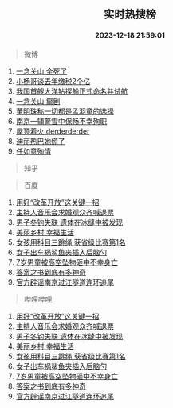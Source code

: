 <div align="center"><h2>实时热搜榜</h2><h4>2023-12-18 21:59:01</h4></div>

> 微博  

1. [一念关山 全死了](https://s.weibo.com/weibo?q=%E4%B8%80%E5%BF%B5%E5%85%B3%E5%B1%B1%20%E5%85%A8%E6%AD%BB%E4%BA%86&t=31&band_rank=1&Refer=top)<br />
2. [小杨哥谈去年缴税2个亿](https://s.weibo.com/weibo?q=%23%E5%B0%8F%E6%9D%A8%E5%93%A5%E8%B0%88%E5%8E%BB%E5%B9%B4%E7%BC%B4%E7%A8%8E2%E4%B8%AA%E4%BA%BF%23&t=31&band_rank=2&Refer=top)<br />
3. [我国首艘大洋钻探船正式命名并试航](https://s.weibo.com/weibo?q=%23%E6%88%91%E5%9B%BD%E9%A6%96%E8%89%98%E5%A4%A7%E6%B4%8B%E9%92%BB%E6%8E%A2%E8%88%B9%E6%AD%A3%E5%BC%8F%E5%91%BD%E5%90%8D%E5%B9%B6%E8%AF%95%E8%88%AA%23&t=31&band_rank=3&Refer=top)<br />
4. [一念关山 癫剧](https://s.weibo.com/weibo?q=%E4%B8%80%E5%BF%B5%E5%85%B3%E5%B1%B1%20%E7%99%AB%E5%89%A7&t=31&band_rank=4&Refer=top)<br />
5. [董明珠称一切都是孟羽童的选择](https://s.weibo.com/weibo?q=%23%E8%91%A3%E6%98%8E%E7%8F%A0%E7%A7%B0%E4%B8%80%E5%88%87%E9%83%BD%E6%98%AF%E5%AD%9F%E7%BE%BD%E7%AB%A5%E7%9A%84%E9%80%89%E6%8B%A9%23&t=31&band_rank=5&Refer=top)<br />
6. [南京一辅警雪中保畅不幸殉职](https://s.weibo.com/weibo?q=%23%E5%8D%97%E4%BA%AC%E4%B8%80%E8%BE%85%E8%AD%A6%E9%9B%AA%E4%B8%AD%E4%BF%9D%E7%95%85%E4%B8%8D%E5%B9%B8%E6%AE%89%E8%81%8C%23&t=31&band_rank=6&Refer=top)<br />
7. [屋顶着火 derderderder](https://s.weibo.com/weibo?q=%E5%B1%8B%E9%A1%B6%E7%9D%80%E7%81%AB%20derderderder&t=31&band_rank=7&Refer=top)<br />
8. [迪丽热巴她慌了](https://s.weibo.com/weibo?q=%E8%BF%AA%E4%B8%BD%E7%83%AD%E5%B7%B4%E5%A5%B9%E6%85%8C%E4%BA%86&t=31&band_rank=8&Refer=top)<br />
9. [任如意殉情](https://s.weibo.com/weibo?q=%E4%BB%BB%E5%A6%82%E6%84%8F%E6%AE%89%E6%83%85&t=31&band_rank=9&Refer=top)<br />

> 知乎  


> 百度  

1. [用好“改革开放”这关键一招](https://www.baidu.com/s?wd=%E7%94%A8%E5%A5%BD%E2%80%9C%E6%94%B9%E9%9D%A9%E5%BC%80%E6%94%BE%E2%80%9D%E8%BF%99%E5%85%B3%E9%94%AE%E4%B8%80%E6%8B%9B&sa=fyb_news&rsv_dl=fyb_news)<br />
2. [主持人音乐会求婚观众齐喊退票](https://www.baidu.com/s?wd=%E4%B8%BB%E6%8C%81%E4%BA%BA%E9%9F%B3%E4%B9%90%E4%BC%9A%E6%B1%82%E5%A9%9A%E8%A7%82%E4%BC%97%E9%BD%90%E5%96%8A%E9%80%80%E7%A5%A8&sa=fyb_news&rsv_dl=fyb_news)<br />
3. [男子冬钓失联 遗体在冰缝中被发现](https://www.baidu.com/s?wd=%E7%94%B7%E5%AD%90%E5%86%AC%E9%92%93%E5%A4%B1%E8%81%94+%E9%81%97%E4%BD%93%E5%9C%A8%E5%86%B0%E7%BC%9D%E4%B8%AD%E8%A2%AB%E5%8F%91%E7%8E%B0&sa=fyb_news&rsv_dl=fyb_news)<br />
4. [美丽乡村 幸福生活](https://www.baidu.com/s?wd=%E7%BE%8E%E4%B8%BD%E4%B9%A1%E6%9D%91+%E5%B9%B8%E7%A6%8F%E7%94%9F%E6%B4%BB&sa=fyb_news&rsv_dl=fyb_news)<br />
5. [女孩用科目三跳绳 获省级比赛第1名](https://www.baidu.com/s?wd=%E5%A5%B3%E5%AD%A9%E7%94%A8%E7%A7%91%E7%9B%AE%E4%B8%89%E8%B7%B3%E7%BB%B3+%E8%8E%B7%E7%9C%81%E7%BA%A7%E6%AF%94%E8%B5%9B%E7%AC%AC1%E5%90%8D&sa=fyb_news&rsv_dl=fyb_news)<br />
6. [女子出车祸鲨鱼夹插入后脑勺](https://www.baidu.com/s?wd=%E5%A5%B3%E5%AD%90%E5%87%BA%E8%BD%A6%E7%A5%B8%E9%B2%A8%E9%B1%BC%E5%A4%B9%E6%8F%92%E5%85%A5%E5%90%8E%E8%84%91%E5%8B%BA&sa=fyb_news&rsv_dl=fyb_news)<br />
7. [7岁男童被高空坠物砸中不幸身亡](https://www.baidu.com/s?wd=7%E5%B2%81%E7%94%B7%E7%AB%A5%E8%A2%AB%E9%AB%98%E7%A9%BA%E5%9D%A0%E7%89%A9%E7%A0%B8%E4%B8%AD%E4%B8%8D%E5%B9%B8%E8%BA%AB%E4%BA%A1&sa=fyb_news&rsv_dl=fyb_news)<br />
8. [答案之书到底有多神奇](https://www.baidu.com/s?wd=%E7%AD%94%E6%A1%88%E4%B9%8B%E4%B9%A6%E5%88%B0%E5%BA%95%E6%9C%89%E5%A4%9A%E7%A5%9E%E5%A5%87&sa=fyb_news&rsv_dl=fyb_news)<br />
9. [官方辟谣南京过江隧道连环追尾](https://www.baidu.com/s?wd=%E5%AE%98%E6%96%B9%E8%BE%9F%E8%B0%A3%E5%8D%97%E4%BA%AC%E8%BF%87%E6%B1%9F%E9%9A%A7%E9%81%93%E8%BF%9E%E7%8E%AF%E8%BF%BD%E5%B0%BE&sa=fyb_news&rsv_dl=fyb_news)<br />

> 哔哩哔哩  

1. [用好“改革开放”这关键一招](https://www.baidu.com/s?wd=%E7%94%A8%E5%A5%BD%E2%80%9C%E6%94%B9%E9%9D%A9%E5%BC%80%E6%94%BE%E2%80%9D%E8%BF%99%E5%85%B3%E9%94%AE%E4%B8%80%E6%8B%9B&sa=fyb_news&rsv_dl=fyb_news)<br />
2. [主持人音乐会求婚观众齐喊退票](https://www.baidu.com/s?wd=%E4%B8%BB%E6%8C%81%E4%BA%BA%E9%9F%B3%E4%B9%90%E4%BC%9A%E6%B1%82%E5%A9%9A%E8%A7%82%E4%BC%97%E9%BD%90%E5%96%8A%E9%80%80%E7%A5%A8&sa=fyb_news&rsv_dl=fyb_news)<br />
3. [男子冬钓失联 遗体在冰缝中被发现](https://www.baidu.com/s?wd=%E7%94%B7%E5%AD%90%E5%86%AC%E9%92%93%E5%A4%B1%E8%81%94+%E9%81%97%E4%BD%93%E5%9C%A8%E5%86%B0%E7%BC%9D%E4%B8%AD%E8%A2%AB%E5%8F%91%E7%8E%B0&sa=fyb_news&rsv_dl=fyb_news)<br />
4. [美丽乡村 幸福生活](https://www.baidu.com/s?wd=%E7%BE%8E%E4%B8%BD%E4%B9%A1%E6%9D%91+%E5%B9%B8%E7%A6%8F%E7%94%9F%E6%B4%BB&sa=fyb_news&rsv_dl=fyb_news)<br />
5. [女孩用科目三跳绳 获省级比赛第1名](https://www.baidu.com/s?wd=%E5%A5%B3%E5%AD%A9%E7%94%A8%E7%A7%91%E7%9B%AE%E4%B8%89%E8%B7%B3%E7%BB%B3+%E8%8E%B7%E7%9C%81%E7%BA%A7%E6%AF%94%E8%B5%9B%E7%AC%AC1%E5%90%8D&sa=fyb_news&rsv_dl=fyb_news)<br />
6. [女子出车祸鲨鱼夹插入后脑勺](https://www.baidu.com/s?wd=%E5%A5%B3%E5%AD%90%E5%87%BA%E8%BD%A6%E7%A5%B8%E9%B2%A8%E9%B1%BC%E5%A4%B9%E6%8F%92%E5%85%A5%E5%90%8E%E8%84%91%E5%8B%BA&sa=fyb_news&rsv_dl=fyb_news)<br />
7. [7岁男童被高空坠物砸中不幸身亡](https://www.baidu.com/s?wd=7%E5%B2%81%E7%94%B7%E7%AB%A5%E8%A2%AB%E9%AB%98%E7%A9%BA%E5%9D%A0%E7%89%A9%E7%A0%B8%E4%B8%AD%E4%B8%8D%E5%B9%B8%E8%BA%AB%E4%BA%A1&sa=fyb_news&rsv_dl=fyb_news)<br />
8. [答案之书到底有多神奇](https://www.baidu.com/s?wd=%E7%AD%94%E6%A1%88%E4%B9%8B%E4%B9%A6%E5%88%B0%E5%BA%95%E6%9C%89%E5%A4%9A%E7%A5%9E%E5%A5%87&sa=fyb_news&rsv_dl=fyb_news)<br />
9. [官方辟谣南京过江隧道连环追尾](https://www.baidu.com/s?wd=%E5%AE%98%E6%96%B9%E8%BE%9F%E8%B0%A3%E5%8D%97%E4%BA%AC%E8%BF%87%E6%B1%9F%E9%9A%A7%E9%81%93%E8%BF%9E%E7%8E%AF%E8%BF%BD%E5%B0%BE&sa=fyb_news&rsv_dl=fyb_news)<br />
